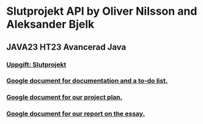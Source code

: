 # Slutprojekt API by Oliver Nilsson and Aleksander Bjelk
## JAVA23 HT23 Avancerad Java
### [Uppgift: Slutprojekt](https://classroom.google.com/u/2/c/NjE4NDIxOTU2Mjcw/a/NjQxNjQxMjE5OTQz/details)
### [Google document for documentation and a to-do list.](https://docs.google.com/document/d/16xt0yahdnlMsOJ8Pgc6k13NzcqrFwupTJnuUCQH2Zr4/edit)
### [Google document for our project plan.](https://docs.google.com/document/d/1bWNMY29JnR2FmsoVWzrFoAb_I5ZVtMiHBGF9xfK7Rto/edit)
### [Google document for our report on the essay.](https://docs.google.com/document/d/1R3KlXFuqAbqcwM21mKV-l7I4u9K1cCwwZdH9TsHfqAQ/edit)

